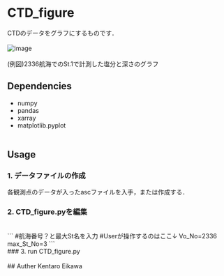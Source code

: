 # CTD_figure

CTDのデータをグラフにするものです．
<br><br>
![image](https://github.com/user-attachments/assets/a02faa51-9f90-424a-84f4-e697d02bced6)
<br><br>
(例図)2336航海でのSt.1で計測した塩分と深さのグラフ<br>

## Dependencies
+ numpy
+ pandas
+ xarray
+ matplotlib.pyplot
<br><br>

## Usage

### 1. データファイルの作成
各観測点のデータが入ったascファイルを入手，または作成する．
<br>
### 2. CTD_figure.pyを編集
<br>
```
#航海番号？と最大St名を入力
#Userが操作するのはここ↓
Vo_No=2336
max_St_No=3
```
<br>
### 3. run CTD_figure.py
<br><br>
## Auther
Kentaro Eikawa


